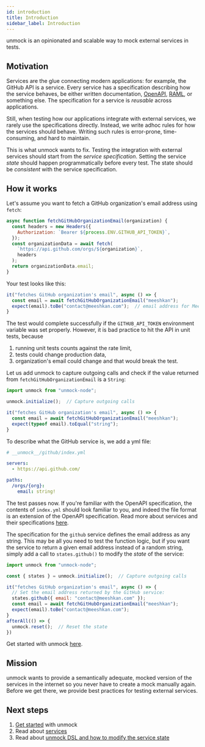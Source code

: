 ```yaml
---
id: introduction
title: Introduction
sidebar_label: Introduction
---
```


unmock is an opinionated and scalable way to mock external services in tests.

## Motivation

Services are the glue connecting modern applications: for example, the GitHub API is a service. Every service has a specification describing how the service behaves, be either written documentation, [OpenAPI](https://www.openapis.org/), [RAML](https://raml.org/), or something else. The specification for a service is _reusable_ across applications.

Still, when testing how our applications integrate with external services, we rarely use the specifications directly. Instead, we write adhoc rules for how the services should behave. Writing such rules is error-prone, time-consuming, and hard to maintain.

This is what unmock wants to fix. Testing the integration with external services should start from the _service specification_. Setting the service _state_ should happen programmatically before every test. The state should be _consistent_ with the service specification.

## How it works

Let's assume you want to fetch a GitHub organization's email address using `fetch`:

```js
async function fetchGitHubOrganizationEmail(organization) {
  const headers = new Headers({
    Authorization: `Bearer ${process.ENV.GITHUB_API_TOKEN}`,
  });
  const organizationData = await fetch(
    `https://api.github.com/orgs/${organization}`,
    headers
  );
  return organizationData.email;
}
```

Your test looks like this:

```js
it("fetches GitHub organization's email", async () => {
  const email = await fetchGitHubOrganizationEmail("meeshkan");
  expect(email).toBe("contact@meeshkan.com");  // email address for Meeshkan organization
}
```

The test would complete successfully if the `GITHUB_API_TOKEN` environment variable was set properly. However, it is bad practice to hit the API in unit tests, because

1. running unit tests counts against the rate limit,
1. tests could change production data,
1. organization's email could change and that would break the test.

Let us add unmock to capture outgoing calls and check if the value returned from `fetchGitHubOrganizationEmail` is a `String`:

```js
import unmock from "unmock-node";

unmock.initialize();  // Capture outgoing calls

it("fetches GitHub organization's email", async () => {
  const email = await fetchGitHubOrganizationEmail("meeshkan");
  expect(typeof email).toEqual("string");
}
```

To describe what the GitHub service is, we add a yml file:

```yaml
# __unmock__/github/index.yml

servers:
  - https://api.github.com/

paths:
  /orgs/{org}:
    email: string!
```

The test passes now. If you're familiar with the OpenAPI specification, the contents of `index.yml` should look familiar to you, and indeed the file format is an extension of the OpenAPI specification. Read more about services and their specifications [here](services.md).

The specification for the `github` service defines the email address as any string. This may be all you need to test the function logic, but if you want the service to return a given email address instead of a random string, simply add a call to `states.github()` to modify the _state_ of the service:

```js
import unmock from "unmock-node";

const { states } = unmock.initialize();  // Capture outgoing calls

it("fetches GitHub organization's email", async () => {
  // Set the email address returned by the GitHub service:
  states.github({ email: "contact@meeshkan.com" });
  const email = await fetchGitHubOrganizationEmail("meeshkan");
  expect(email).toBe("contact@meeshkan.com");
}
afterAll(() => {
  unmock.reset();  // Reset the state
})
```

Get started with unmock [here](getting-started.md).

## Mission

unmock wants to provide a semantically adequate, mocked version of the services in the internet so you never have to create a mock manually again. Before we get there, we provide best practices for testing external services.

## Next steps

1. [Get started](getting-started.md) with unmock
1. Read about [services](services.md)
1. Read about [unmock DSL and how to modify the service state](state.md)
